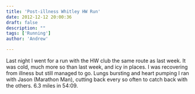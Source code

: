 ```yaml
---
title: 'Post-illness Whitley HW Run'
date: 2012-12-12 20:00:36
draft: false
description: ""
tags: ['Running']
author: 'Andrew'

---
```


Last night I went for a run with the HW club the same route as last week. It was cold, much more so than last week, and icy in places. I was recovering from illness but still managed to go. Lungs bursting and heart pumping I ran with Jason (Marathon Man), cutting back every so often to catch back with the others. 6.3 miles in 54:09.
